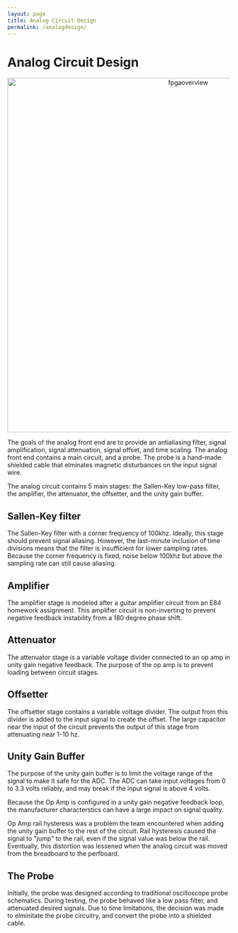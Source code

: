 ```yaml
---
layout: page
title: Analog Circuit Design
permalink: /analogdesign/
---
```



# Analog Circuit Design
<div style="text-align: center">
  <img src="../assets/schematics/analog.png" alt="fpgaoverview" width="800" />
</div>

The goals of the analog front end are to provide an antialiasing filter, signal amplification, signal attenuation, signal offset, and time scaling. The analog front end contains a main circuit, and a probe. The probe is a hand-made shielded cable that elminates magnetic disturbances on the input signal wire.

The analog circuit contains 5 main stages: the Sallen-Key low-pass filter, the amplifier, the attenuator, the offsetter, and the unity gain buffer.


## Sallen-Key filter
The Sallen-Key filter with a corner frequency of 100khz. Ideally, this stage should prevent signal aliasing. 
However, the last-minute inclusion of time divisions means that the filter is insufficient for lower sampling rates. Because the corner frequency is fixed, noise below 100khz but above the sampling rate can still cause aliasing.

## Amplifier
The amplifier stage is modeled after a guitar amplifier circuit from an E84 homework assignment. This amplifier circuit is non-inverting to prevent negative feedback instability from a 180 degree phase shift.

## Attenuator
The attenuator stage is a variable voltage divider connected to an op amp in unity gain negative feedback. The purpose of the op amp is to prevent loading between circuit stages.

## Offsetter
The offsetter stage contains a variable voltage divider. The output from this divider is added to the input signal to create the offset. The large capacitor near the input of the circuit prevents the output of this stage from attenuating near 1-10 hz.

## Unity Gain Buffer
The purpose of the unity gain buffer is to limit the voltage range of the signal to make it safe for the ADC. The ADC can take input voltages from 0 to 3.3 volts reliably, and may break if the input signal is above 4 volts. 

Because the Op Amp is configured in a unity gain negative feedback loop, the manufacturer characterstics can have a large impact on signal quality.

Op Amp rail hysteresis was a problem the team encountered when adding the unity gain buffer to the rest of the circuit. Rail hysteresis caused the signal to "jump" to the rail, even if the signal value was below the rail. Eventually, this distortion was lessened when the analog circuit was moved from the breadboard to the perfboard. 

## The Probe
Initially, the probe was designed according to traditional oscilloscope probe schematics. During testing, the probe behaved like a low pass filter, and attenuated desired signals. Due to time limitations, the decision was made to elminitate the probe circuitry, and convert the probe into a shielded cable. 